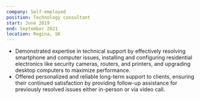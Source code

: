 ```yaml
---
company: Self-employed
position: Technology consultant
start: June 2019
end: September 2021
location: Regina, SK
---
```

- Demonstrated expertise in technical support by effectively resolving smartphone and computer issues, installing and configuring residential electronics like security cameras, routers, and printers, and upgrading desktop computers to maximize performance.
- Offered personalized and reliable long-term support to clients, ensuring their continued satisfaction by providing follow-up assistance for previously resolved issues either in-person or via video call.
